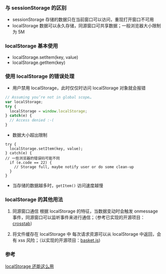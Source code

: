 ### 与 sessionStorage 的区别
- sessionStorage 存储的数据只在当前窗口可以访问，重现打开窗口不可用
- localStorage 数据可以永久存储，同源窗口可共享数据；一般浏览器大小限制为 5M

### localStorage 基本使用
- localStorage.setItem(key, value)
- localStorage.getItem(key)

### 使用 localStorage 的错误处理
- 用户禁用 localStorage，此时仅仅时访问 localStorage 对象就会报错
```javascript
// Assuming you’re not in global scope…
var localStorage;
try {
  localStorage = window.localStorage;
} catch(e) {
  // Access denied :-(
}
```
- 数据大小超出限制
```
try {
  localStorage.setItem(key, value);
} catch(e) {
// 一些浏览器的错误码可能不同
  if (e.code == 22) {
    // Storage full, maybe notify user or do some clean-up
  }
}
```

- 当存储的数据越多时，`getItem()` 访问速度越慢

### localStorage 的其他用法
1. 同源窗口通信
根据 localStorage 的特征，当数据变动时会触发 onmessage 事件，同源窗口可以监听事件来进行通信；（参考已实现的开源项目： [crosstab](https://github.com/Wfield/crosstab)）

2. 将文件缓存在 localStorage 中
每次请求资源可以从 localStorage 中返回，会有 xss 风险；（以实现的开源项目：[basket.js](https://github.com/addyosmani/basket.js))





### 参考
[localStorage 还能这么用](https://iammapping.com/the-other-ways-to-use-localstorage)

